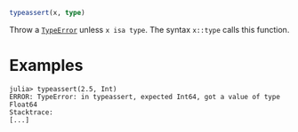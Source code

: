 ```julia
typeassert(x, type)
```

Throw a [`TypeError`](@ref) unless `x isa type`. The syntax `x::type` calls this function.

# Examples

```jldoctest
julia> typeassert(2.5, Int)
ERROR: TypeError: in typeassert, expected Int64, got a value of type Float64
Stacktrace:
[...]
```
